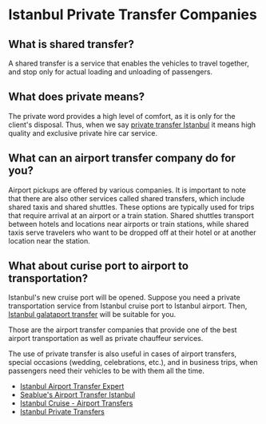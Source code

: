 # Istanbul Private Transfer Companies

## What is shared transfer?
A shared transfer is a service that enables the vehicles to travel together, and stop only for actual loading and unloading of passengers.

## What does private means?
The private word provides a high level of comfort, as it is only for the client's disposal. 
Thus, when we say [private transfer Istanbul](https://privatetransfer.istanbul/) it means high quality and exclusive private hire car service.

## What can an airport transfer company do for you?
Airport pickups are offered by various companies. It is important to note that there are also other services called shared transfers, which include shared taxis and shared shuttles. These options are typically used for trips that require arrival at an airport or a train station. Shared shuttles transport between hotels and locations near airports or train stations, while shared taxis serve travelers who want to be dropped off at their hotel or at another location near the station.

## What about curise port to airport to transportation?
Istanbul's new cruise port will be opened. Suppose you need a private transportation service from Istanbul cruise port to Istanbul airport. Then, [Istanbul galataport transfer](https://istanbulcruisetransfer.com/) will be suitable for you.


Those are the airport transfer companies that provide one of the best airport transportation as well as private chauffeur services.

The use of private transfer is also useful in cases of airport transfers, special occasions (wedding, celebrations, etc.), and in business trips, when passengers need their vehicles to be with them all the time.


* [Istanbul Airport Transfer Expert](https://istanbultransferexpert.com)
* [Seablue's Airport Transfer Istanbul](https://privatetransfer.istanbul)
* [Istanbul Cruise - Airport Transfers](https://istanbulcruisetransfer.com)
* [Istanbul Private Transfers](https://air-transfer.com)

